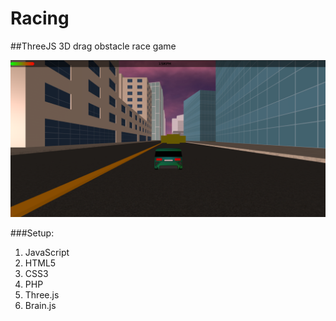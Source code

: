 # Racing
##ThreeJS 3D drag obstacle race game

![screenshot](readme.png)


###Setup:
1. JavaScript
2. HTML5
3. CSS3
4. PHP
5. Three.js
6. Brain.js
